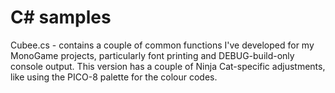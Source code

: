 # C# samples

Cubee.cs - contains a couple of common functions I've developed for my MonoGame projects, particularly font printing and DEBUG-build-only console output. This version has a couple of Ninja Cat-specific adjustments, like using the PICO-8 palette for the colour codes.
